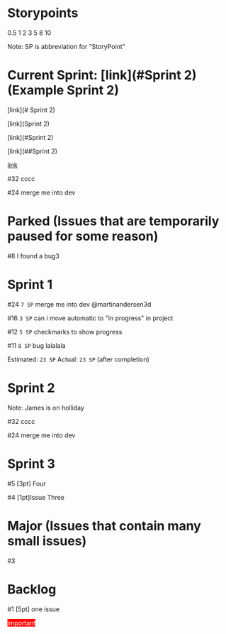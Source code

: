 # Storypoints

0.5 1 2 3 5 8 10

Note: SP is abbreviation for "StoryPoint"


# Current Sprint: [link](#Sprint 2) (Example Sprint 2)

[link](# Sprint 2) 

[link](Sprint 2) 

[link](#Sprint 2) 

[link](##Sprint 2) 

[link](/#Sprint%202) 


#32     cccc

#24     merge me into dev



# Parked (Issues that are temporarily paused for some reason)

#8	I found a bug3


# Sprint 1

#24 `7 SP`	merge me into dev @martinandersen3d

#16	`3 SP` can i move automatic to "in progress" in project

#12	`5 SP` checkmarks to show progress

#11	`8 SP` bug lalalala

Estimated: `23 SP` 
Actual:    `23 SP`  (after completion)



# Sprint 2

Note: James is on holliday

#32     cccc

#24     merge me into dev


# Sprint 3

#5	[3pt] Four

#4	[1pt]Issue Three



# Major (Issues that contain many small issues)

#3



# Backlog

#1	[5pt] one issue

<span class="label" style="background-color: rgb(255, 0, 0); color: white;">
    important
</span>
